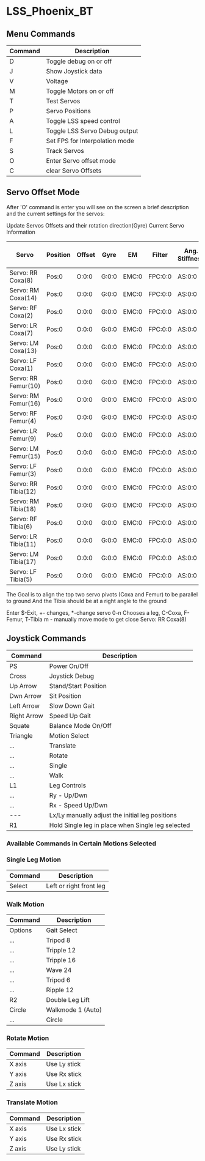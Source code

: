 # LSS_Phoenix_BT

## Menu Commands

Command | Description
------------ | -------------
D | Toggle debug on or off
J | Show Joystick data
V | Voltage
M | Toggle Motors on or off
T | Test Servos
P | Servo Positions
A | Toggle LSS speed control
L | Toggle LSS Servo Debug output
F <FPS> | Set FPS for Interpolation mode
S | Track Servos
O | Enter Servo offset mode
C | clear Servo Offsets
  
## Servo Offset Mode
After 'O' command is enter you will see on the screen a brief description and the current settings for the servos:
  
 Update Servos Offsets and their rotation direction(Gyre)
 Current Servo Information
  
Servo |  Position | Offset | Gyre | EM | Filter | Ang. Stiffness | Ang Hold Stiffness | Ang Range
------------ | ------------- | ------------ | ------------- | ------------ | ------------- | ------------ | ------------- | ------------ 
Servo: RR Coxa(8) | Pos:0 | O:0:0 | G:0:0 | EMC:0 | FPC:0:0 | AS:0:0 | AH:0:0 | AR:0:0
Servo: RM Coxa(14) | Pos:0 | O:0:0 | G:0:0 | EMC:0 | FPC:0:0 | AS:0:0 | AH:0:0 | AR:0:0
Servo: RF Coxa(2) | Pos:0 | O:0:0 | G:0:0 | EMC:0 | FPC:0:0 | AS:0:0 | AH:0:0 | AR:0:0
Servo: LR Coxa(7) | Pos:0 | O:0:0 | G:0:0 | EMC:0 | FPC:0:0 | AS:0:0 | AH:0:0 | AR:0:0
Servo: LM Coxa(13) | Pos:0 | O:0:0 | G:0:0 | EMC:0 | FPC:0:0 | AS:0:0 | AH:0:0 | AR:0:0
Servo: LF Coxa(1) | Pos:0 | O:0:0 | G:0:0 | EMC:0 | FPC:0:0 | AS:0:0 | AH:0:0 | AR:0:0
Servo: RR Femur(10) | Pos:0 | O:0:0 | G:0:0 | EMC:0 | FPC:0:0 | AS:0:0 | AH:0:0 | AR:0:0
Servo: RM Femur(16) | Pos:0 | O:0:0 | G:0:0 | EMC:0 | FPC:0:0 | AS:0:0 | AH:0:0 | AR:0:0
Servo: RF Femur(4) | Pos:0 | O:0:0 | G:0:0 | EMC:0 | FPC:0:0 | AS:0:0 | AH:0:0 | AR:0:0
Servo: LR Femur(9) | Pos:0 | O:0:0 | G:0:0 | EMC:0 | FPC:0:0 | AS:0:0 | AH:0:0 | AR:0:0
Servo: LM Femur(15) | Pos:0 | O:0:0 | G:0:0 | EMC:0 | FPC:0:0 | AS:0:0 | AH:0:0 | AR:0:0
Servo: LF Femur(3) | Pos:0 | O:0:0 | G:0:0 | EMC:0 | FPC:0:0 | AS:0:0 | AH:0:0 | AR:0:0
Servo: RR Tibia(12) | Pos:0 | O:0:0 | G:0:0 | EMC:0 | FPC:0:0 | AS:0:0 | AH:0:0 | AR:0:0
Servo: RM Tibia(18) | Pos:0 | O:0:0 | G:0:0 | EMC:0 | FPC:0:0 | AS:0:0 | AH:0:0 | AR:0:0
Servo: RF Tibia(6) | Pos:0 | O:0:0 | G:0:0 | EMC:0 | FPC:0:0 | AS:0:0 | AH:0:0 | AR:0:0
Servo: LR Tibia(11) | Pos:0 | O:0:0 | G:0:0 | EMC:0 | FPC:0:0 | AS:0:0 | AH:0:0 | AR:0:0
Servo: LM Tibia(17) | Pos:0 | O:0:0 | G:0:0 | EMC:0 | FPC:0:0 | AS:0:0 | AH:0:0 | AR:0:0
Servo: LF Tibia(5) | Pos:0 | O:0:0 | G:0:0 | EMC:0 | FPC:0:0 | AS:0:0 | AH:0:0 | AR:0:0

 The Goal is to align the top two servo pivots (Coxa and Femur) to be parallel to ground
 And the Tibia should be at a right angle to the ground

 Enter $-Exit, +- changes, *-change servo
    0-n Chooses a leg, C-Coxa, F-Femur, T-Tibia
    m - manually move mode to get close
 Servo: RR Coxa(8)
  
  
## Joystick Commands

Command | Description
------------ | -------------
PS | Power On/Off
Cross | Joystick Debug
Up Arrow | Stand/Start Position
Dwn Arrow | Sit Position
Left Arrow | Slow Down Gait
Right Arrow | Speed Up Gait
Squate | Balance Mode On/Off
Triangle | Motion Select
... | Translate
... | Rotate
... | Single
... | Walk
L1 | Leg Controls
... | Ry - Up/Dwn
... | Rx - Speed Up/Dwn
--- | Lx/Ly  manually adjust the initial leg positions
R1 | Hold Single leg in place when Single leg selected

### Available Commands in Certain Motions Selected
  ### Single Leg Motion 
Command | Description
------------ | -------------
Select | Left or right front leg
  
  ### Walk Motion
Command | Description
------------ | -------------
Options | Gait Select
... | Tripod 8
... | Tripple 12
... | Tripple 16
... | Wave 24
... | Tripod 6
... |  Ripple 12
R2 | Double Leg Lift
Circle | Walkmode 1 (Auto)
... | Circle | Walkmode 0 (Manual Control)

  ### Rotate Motion
Command | Description
------------ | -------------
X axis | Use Ly stick
Y axis | Use Rx stick
Z axis | Use Lx stick
  
  ### Translate Motion
Command | Description
------------ | -------------
X axis | Use Lx stick
Y axis | Use Rx stick
Z axis | Use Ly stick

  
